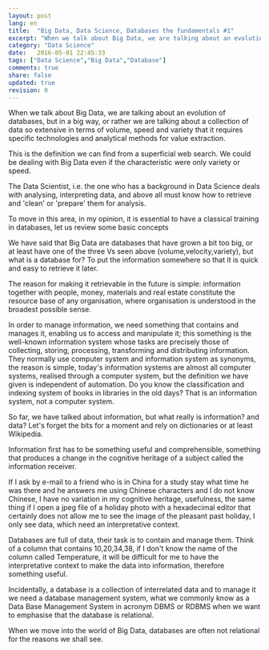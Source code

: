 ```yaml
---
layout: post
lang: en
title:  "Big Data, Data Science, Databases the fundamentals #1"
excerpt: "When we talk about Big Data, we are talking about an evolution of databases.."
category: "Data Science"
date:   2016-05-01 22:45:33
tags: ["Data Science","Big Data","Database"]
comments: true
share: false
updated: true
revision: 0
---
```

   
When we talk about Big Data, we are talking about an evolution of databases, but in a big way, or rather we are talking about a collection of data so extensive in terms of volume, speed and variety that it requires specific technologies and analytical methods for value extraction.

This is the definition we can find from a superficial web search. We could be dealing with Big Data even if the characteristic were only variety or speed.

The Data Scientist, i.e. the one who has a background in Data Science deals with analysing, interpreting data, and above all must know how to retrieve and 'clean' or 'prepare' them for analysis.

To move in this area, in my opinion, it is essential to have a classical training in databases, let us review some basic concepts

We have said that Big Data are databases that have grown a bit too big, or at least have one of the three Vs seen above (volume,velocity,variety), but what is a database for? To put the information somewhere so that it is quick and easy to retrieve it later.

The reason for making it retrievable in the future is simple: information together with people, money, materials and real estate constitute the resource base of any organisation, where organisation is understood in the broadest possible sense.

In order to manage information, we need something that contains and manages it, enabling us to access and manipulate it; this something is the well-known information system whose tasks are precisely those of collecting, storing, processing, transforming and distributing information. They normally use computer system and information system as synonyms, the reason is simple, today's information systems are almost all computer systems, realised through a computer system, but the definition we have given is independent of automation. Do you know the classification and indexing system of books in libraries in the old days? That is an information system, not a computer system.

So far, we have talked about information, but what really is information? and data? Let's forget the bits for a moment and rely on dictionaries or at least Wikipedia.

Information first has to be something useful and comprehensible, something that produces a change in the cognitive heritage of a subject called the information receiver.

If I ask by e-mail to a friend who is in China for a study stay what time he was there and he answers me using Chinese characters and I do not know Chinese, I have no variation in my cognitive heritage, usefulness, the same thing if I open a jpeg file of a holiday photo with a hexadecimal editor that certainly does not allow me to see the image of the pleasant past holiday, I only see data, which need an interpretative context. 

Databases are full of data, their task is to contain and manage them. Think of a column that contains 10,20,34,38, if I don't know the name of the column called Temperature, it will be difficult for me to have the interpretative context to make the data into information, therefore something useful.

Incidentally, a database is a collection of interrelated data and to manage it we need a database management system, what we commonly know as a Data Base Management System in acronym DBMS or RDBMS when we want to emphasise that the database is relational.
 
When we move into the world of Big Data, databases are often not relational for the reasons we shall see.